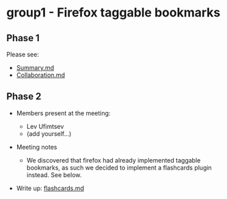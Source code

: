 # group1 - Firefox taggable bookmarks 

## Phase 1  
Please see:  

- [Summary.md](Summary.md)
- [Collaboration.md](Collaboration.md)

## Phase 2 
- Members present at the meeting: 
	- Lev Ufimtsev
	- (add yourself...)

- Meeting notes
	- We discovered that firefox had already implemented taggable bookmarks, as such we decided to implement a flashcards plugin instead. See below.

- Write up: [flashcards.md](flashcards.md)